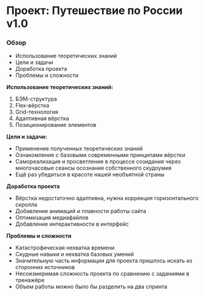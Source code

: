 # Проект: Путешествие по России v1.0

### Обзор
* Использование теоретических знаний
* Цели и задачи
* Доработка проекта
* Проблемы и сложности

**Использование теоретических знаний:**

1. БЭМ-структура
2. Flex-вёрстка
3. Grid-технология
4. Адаптивная вёрстка
5. Позиционирование элементов

**Цели и задачи:**

* Применение полученных теоретических знаний
* Ознакомление с базовыми современными принципами вёрстки
* Самореализация и просветление в процессе созидания через многочасовые сеансы осознания собственного скудоумия
* Ещё раз убедиться в красоте нашей необъятной страны

**Доработка проекта**

* Вёрстка недостаточно адаптивна, нужна коррекция горизонтального скролла
* Добавление анимаций и плавности работы сайта
* Оптимизация медиафайлов
* Добавление интерактивности в интерфейс

**Проблемы и сложности**

* Катастрофическая нехватка времени
* Скудные навыки и нехватка базовых умений
* Значительную часть информации для проекта пришлось искать из сторонних источников
* Несоизмеримая сложность проекта по сравнению с заданиями в тренажёре
* Объем работы можно было бы разделить на два спринта